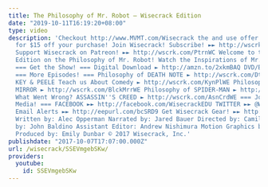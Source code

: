 ```yaml
---
title: The Philosophy of Mr. Robot – Wisecrack Edition
date: "2019-10-11T16:19:20+08:00"
type: video
description: 'Checkout http://www.MVMT.com/Wisecrack the and use offer code "WISECRACK"
  for $15 off your purchase! Join Wisecrack! Subscribe! ►► http://wscrk.com/SbscrbWC
  Support Wisecrack on Patreon! ►► http://wscrk.com/PtrnWC Welcome to this Wisecrack
  Edition on the Philosophy of Mr. Robot! Watch the Inspirations of Mr. Robot ►► http://wscrk.com/InsMrRbtWE
  === Get the Show! === Digital Download ► http://amzn.to/2xkmBAQ DVD/Blu-ray ► http://amzn.to/2xYI2EM
  === More Episodes! === Philosophy of DEATH NOTE ► http://wscrk.com/DthNteWE What
  KEY & PEELE Teach us About Comedy ► http://wscrk.com/KynPlWE Philosophy of BLACK
  MIRROR ► http://wscrk.com/BlckMrrWE Philosophy of SPIDER-MAN ► http://wscrk.com/SpdrmnWE
  What Went Wrong? ASSASSIN''S CREED ► http://wscrk.com/AsnCrdWE === Join us on Social
  Media! === FACEBOOK ►► http://facebook.com/WisecrackEDU TWITTER ►► @Wisecrack Get
  Email Alerts ►► http://eepurl.com/bcSRD9 Get Wisecrack Gear! ►► http://www.wisecrack.co/store
  Written by: Alec Opperman Narrated by: Jared Bauer Directed by: Camille Lecoq Edited
  by: John Baldino Assistant Editor: Andrew Nishimura Motion Graphics by: Drew Levin
  Produced by: Emily Dunbar © 2017 Wisecrack, Inc.'
publishdate: "2017-10-07T17:07:00.000Z"
url: /wisecrack/SSEVmgebSKw/
providers:
  youtube:
    id: SSEVmgebSKw
---
```


